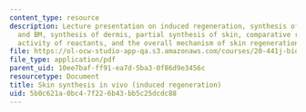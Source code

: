 ```yaml
---
content_type: resource
description: Lecture presentation on induced regeneration, synthesis of epidermis
  and BM, synthesis of dermis, partial synthesis of skin, comparative regenerative
  activity of reactants, and the overall mechanism of skin regeneration.
file: https://ol-ocw-studio-app-qa.s3.amazonaws.com/courses/20-441j-biomaterials-tissue-interactions-fall-2009/5b0c621a0bc47f226b43bb5c25dcdc88_MIT20_441JF09_lec18b_iy.pdf
file_type: application/pdf
parent_uid: 10ee7baf-ff91-ea7d-5ba3-0f86d9e3456c
resourcetype: Document
title: Skin synthesis in vivo (induced regeneration)
uid: 5b0c621a-0bc4-7f22-6b43-bb5c25dcdc88
---
```

